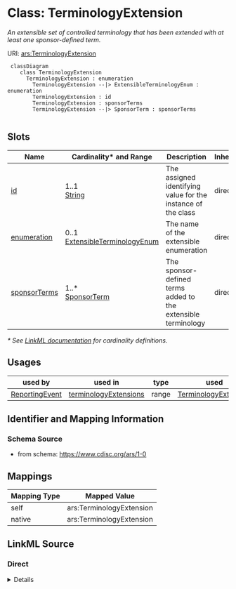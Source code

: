 # Class: TerminologyExtension

_An extensible set of controlled terminology that has been extended with at least one sponsor-defined term._




URI: [ars:TerminologyExtension](https://www.cdisc.org/ars/1-0/TerminologyExtension)




```mermaid
 classDiagram
    class TerminologyExtension
      TerminologyExtension : enumeration
        TerminologyExtension --|> ExtensibleTerminologyEnum : enumeration
        TerminologyExtension : id
        TerminologyExtension : sponsorTerms
        TerminologyExtension --|> SponsorTerm : sponsorTerms
        
```


<!-- no inheritance hierarchy -->


## Slots

| Name | Cardinality* and Range | Description | Inheritance |
| ---  | --- | --- | --- |
| [id](id.md) | 1..1 <br/> [String](String.md) | The assigned identifying value for the instance of the class | direct |
| [enumeration](enumeration.md) | 0..1 <br/> [ExtensibleTerminologyEnum](ExtensibleTerminologyEnum.md) | The name of the extensible enumeration | direct |
| [sponsorTerms](sponsorTerms.md) | 1..* <br/> [SponsorTerm](SponsorTerm.md) | The sponsor-defined terms added to the extensible terminology | direct |

_* See [LinkML documentation](https://linkml.io/linkml/schemas/slots.html#slot-cardinality) for cardinality definitions._




## Usages

| used by | used in | type | used |
| ---  | --- | --- | --- |
| [ReportingEvent](ReportingEvent.md) | [terminologyExtensions](terminologyExtensions.md) | range | [TerminologyExtension](TerminologyExtension.md) |






## Identifier and Mapping Information







### Schema Source


* from schema: https://www.cdisc.org/ars/1-0





## Mappings

| Mapping Type | Mapped Value |
| ---  | ---  |
| self | ars:TerminologyExtension |
| native | ars:TerminologyExtension |





## LinkML Source

<!-- TODO: investigate https://stackoverflow.com/questions/37606292/how-to-create-tabbed-code-blocks-in-mkdocs-or-sphinx -->

### Direct

<details>
```yaml
name: TerminologyExtension
description: An extensible set of controlled terminology that has been extended with
  at least one sponsor-defined term.
from_schema: https://www.cdisc.org/ars/1-0
rank: 1000
slots:
- id
- enumeration
- sponsorTerms

```
</details>

### Induced

<details>
```yaml
name: TerminologyExtension
description: An extensible set of controlled terminology that has been extended with
  at least one sponsor-defined term.
from_schema: https://www.cdisc.org/ars/1-0
rank: 1000
attributes:
  id:
    name: id
    description: The assigned identifying value for the instance of the class.
    from_schema: https://www.cdisc.org/ars/1-0
    rank: 1000
    identifier: true
    alias: id
    owner: TerminologyExtension
    domain_of:
    - ReportingEvent
    - ReferenceDocument
    - TerminologyExtension
    - SponsorTerm
    - AnalysisCategorization
    - AnalysisCategory
    - AnalysisSet
    - DataSubset
    - GroupingFactor
    - Group
    - AnalysisMethod
    - Operation
    - ReferencedOperationRelationship
    - Analysis
    - DisplaySubSection
    - Output
    - OutputDisplay
    range: string
    required: true
  enumeration:
    name: enumeration
    description: The name of the extensible enumeration.
    from_schema: https://www.cdisc.org/ars/1-0
    rank: 1000
    alias: enumeration
    owner: TerminologyExtension
    domain_of:
    - TerminologyExtension
    range: ExtensibleTerminologyEnum
  sponsorTerms:
    name: sponsorTerms
    description: The sponsor-defined terms added to the extensible terminology.
    from_schema: https://www.cdisc.org/ars/1-0
    rank: 1000
    multivalued: true
    alias: sponsorTerms
    owner: TerminologyExtension
    domain_of:
    - TerminologyExtension
    range: SponsorTerm
    required: true
    inlined: true
    inlined_as_list: true

```
</details>